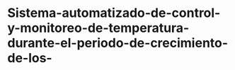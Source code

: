 # Sistema-automatizado-de-control-y-monitoreo-de-temperatura-durante-el-periodo-de-crecimiento-de-los-